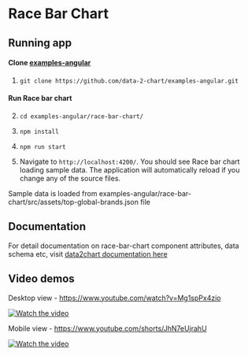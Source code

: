 # Race Bar Chart

## Running app
#### Clone [examples-angular](https://github.com/data-2-chart/examples-angular) 

1. `git clone https://github.com/data-2-chart/examples-angular.git`

#### Run Race bar chart

2. `cd examples-angular/race-bar-chart/ `

3. `npm install`

4. `npm run start`

5. Navigate to `http://localhost:4200/`. You should see Race bar chart loading sample data. The application will automatically reload if you change any of the source files.

Sample data is loaded from examples-angular/race-bar-chart/src/assets/top-global-brands.json file

## Documentation 

For detail documentation on race-bar-chart component attributes, data schema etc, visit [data2chart documentation here](http://docs.data2chart.com/)


## Video demos

Desktop view - https://www.youtube.com/watch?v=Mg1spPx4zio

<a href="https://www.youtube.com/watch?feature=player_embedded&v=Mg1spPx4zio" target="_blank">
 <img src="https://img.youtube.com/vi/Mg1spPx4zio/0.jpg" alt="Watch the video" />
</a>

Mobile view - https://www.youtube.com/shorts/JhN7eUjrahU

<a href="https://www.youtube.com/watch?feature=player_embedded&v=JhN7eUjrahU" target="_blank">
 <img src="https://img.youtube.com/vi/JhN7eUjrahU/0.jpg" alt="Watch the video" />
</a>